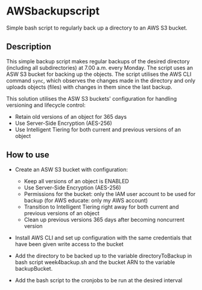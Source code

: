 # AWSbackupscript
Simple bash script to regularly back up a directory to an AWS S3 bucket.

## Description
This simple backup script makes regular backups of the desired directory (including all subdirectories) at 7.00 a.m. every Monday. The script uses an ASW S3 bucket for backing up the objects. The script utilises the AWS CLI command `sync`, which observes the changes made in the directory and only uploads objects (files) with changes in them since the last backup.

This solution utilises the ASW S3 buckets' configuration for handling versioning and lifecycle control:
 - Retain old versions of an object for 365 days
 - Use Server-Side Encryption (AES-256)
 - Use Intelligent Tiering for both current and previous versions of an object

## How to use
- Create an ASW S3 bucket with configuration:
  - Keep all versions of an object is ENABLED
  - Use Server-Side Encryption (AES-256)
  - Permissions for the bucket: only the IAM user account to be used for backup (for AWS educate: only my AWS account)
  - Transition to Intelligent Tiering right away for both current and previous versions of an object
  - Clean up previous versions 365 days after becoming noncurrent version

- Install AWS CLI and set up configuration with the same credentials that have been given write access to the bucket

- Add the directory to be backed up to the variable directoryToBackup in bash script week4backup.sh and the bucket ARN to the variable backupBucket.

- Add the bash script to the cronjobs to be run at the desired interval
